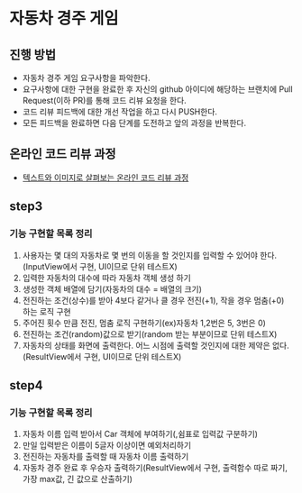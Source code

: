 # 자동차 경주 게임
## 진행 방법
* 자동차 경주 게임 요구사항을 파악한다.
* 요구사항에 대한 구현을 완료한 후 자신의 github 아이디에 해당하는 브랜치에 Pull Request(이하 PR)를 통해 코드 리뷰 요청을 한다.
* 코드 리뷰 피드백에 대한 개선 작업을 하고 다시 PUSH한다.
* 모든 피드백을 완료하면 다음 단계를 도전하고 앞의 과정을 반복한다.

## 온라인 코드 리뷰 과정
* [텍스트와 이미지로 살펴보는 온라인 코드 리뷰 과정](https://github.com/next-step/nextstep-docs/tree/master/codereview)

## step3
### 기능 구현할 목록 정리
1. 사용자는 몇 대의 자동차로 몇 번의 이동을 할 것인지를 입력할 수 있어야 한다.(InputView에서 구현, UI이므로 단위 테스트X)
2. 입력한 자동차의 대수에 따라 자동차 객체 생성 하기
3. 생성한 객체 배열에 담기(자동차의 대수 = 배열의 크기)
4. 전진하는 조건(상수)를 받아 4보다 같거나 클 경우 전진(+1), 작을 경우 멈춤(+0) 하는 로직 구현
5. 주어진 횟수 만큼 전진, 멈춤 로직 구현하기(ex)자동차 1,2번은 5, 3번은 0) 
6. 전진하는 조건(random)값으로 받기(random 받는 부분이므로 단위 테스트X)
7. 자동차의 상태를 화면에 출력한다. 어느 시점에 출력할 것인지에 대한 제약은 없다.(ResultView에서 구현, UI이므로 단위 테스트X)

## step4
### 기능 구현할 목록 정리
1. 자동차 이름 입력 받아서 Car 객체에 부여하기(,쉼표로 입력값 구분하기)
2. 만일 입력받은 이름이 5글자 이상이면 예외처리하기 
3. 전진하는 자동차를 출력할 때 자동차 이름 출력하기
4. 자동차 경주 완료 후 우승자 출력하기(ResultView에서 구현, 출력함수 따로 짜기, 가장 max값, 긴 값으로 산출하기)